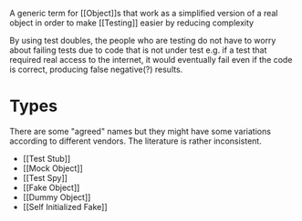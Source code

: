 A generic term for [[Object]]s that work as a simplified version of a real object in order to make [[Testing]] easier by reducing complexity

By using test doubles, the people who are testing do not have to worry about failing tests due to code that is not under test e.g. if a test that required real access to the internet, it would eventually fail even if the code is correct, producing false negative(?) results.

# Types

There are some "agreed" names but they might have some variations according to different vendors. The literature is rather inconsistent.

- [[Test Stub]]
- [[Mock Object]]
- [[Test Spy]]
- [[Fake Object]]
- [[Dummy Object]]
- [[Self Initialized Fake]]